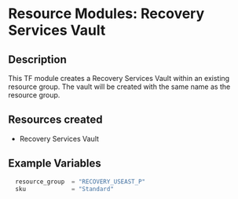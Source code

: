 # **Resource Modules: Recovery Services Vault**

## Description

This TF module creates a Recovery Services Vault within an existing resource group. The vault will be created with the same name as the resource group.

## Resources created

- Recovery Services Vault

## Example Variables
```javascript
  resource_group  = "RECOVERY_USEAST_P"
  sku             = "Standard"
```

